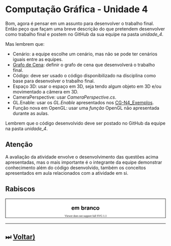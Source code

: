 # Computação Gráfica - Unidade 4  

Bom, agora é pensar em um assunto para desenvolver o trabalho final. Então peço que façam uma breve descrição do que pretendem desenvolver como trabalho final e postem no GitHub da sua equipe na pasta *unidade_4*.  

Mas lembrem que:

- Cenário: a equipe escolhe um cenário, mas não se pode ter cenários iguais entre as equipes.  
- [Grafo de Cena](https://pt.m.wikipedia.org/wiki/Grafo_de_cena "Grafo de Cena"): definir o grafo de cena que desenvolverá o trabalho final.  
- Código: deve ser usado o código disponibilizado na disciplina como base para desenvolver o trabalho final.  
- Espaço 3D: usar o espaço em 3D, seja tendo algum objeto em 3D e/ou movimentado a câmera em 3D.  
- CameraPerspective: usar *CameraPerspective.cs*.  
- GL.Enable: usar os *GL.Enable* apresentados nos [CG-N4_Exemplos](CG-N4_Exemplos "CG-N4_Exemplos").  
- Função nova em OpenGL: usar uma *função* OpenGL não apresentada durante as aulas.  

Lembrem que o código desenvolvido deve ser postado no GitHub da equipe na pasta *unidade_4*.

## Atenção

A avaliação da atividade envolve o desenvolvimento das questões acima apresentadas, mas o mais importante é o integrante da equipe demonstrar conhecimento além do código desenvolvido, também os conceitos apresentados em aula relacionados com a atividade em si.

## Rabiscos

![Rabiscos](rabiscos.drawio.svg)

----------

## ⏭ [Voltar)](../README.md "Voltar")  

<!--
[FIXME: arrumar as fontes bibliográficas]  
## Principais Referências Bibliográficas​
-->